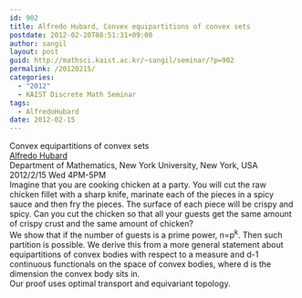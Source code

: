 ```yaml
---
id: 902
title: Alfredo Hubard, Convex equipartitions of convex sets
postdate: 2012-02-20T08:51:31+09:00
author: sangil
layout: post
guid: http://mathsci.kaist.ac.kr/~sangil/seminar/?p=902
permalink: /20120215/
categories:
  - "2012"
  - KAIST Discrete Math Seminar
tags:
  - AlfredoHubard
date: 2012-02-15
---
```

<div class="talk">
  Convex equipartitions of convex sets
</div>

<div class="speaker">
  <a href="http://math.nyu.edu/~hubard/">Alfredo Hubard</a><br /> Department of Mathematics, New York University, New York, USA
</div>

<div class="date">
  2012/2/15 Wed 4PM-5PM
</div>

<div class="abstract">
  Imagine that you are cooking chicken at a party. You will cut the raw chicken fillet with a sharp knife, marinate each of the pieces in a spicy sauce and then fry the pieces. The surface of each piece will be crispy and spicy. Can you cut the chicken so that all your guests get the same amount of crispy crust and the same amount of chicken?<br /> We show that if the number of guests is a prime power, n=p<sup>k</sup>. Then such partition is possible. We derive this from a more general statement about equipartitions of convex bodies with respect to a measure and d-1 continuous functionals on the space of convex bodies, where d is the dimension the convex body sits in.<br /> Our proof uses optimal transport and equivariant topology.
</div>